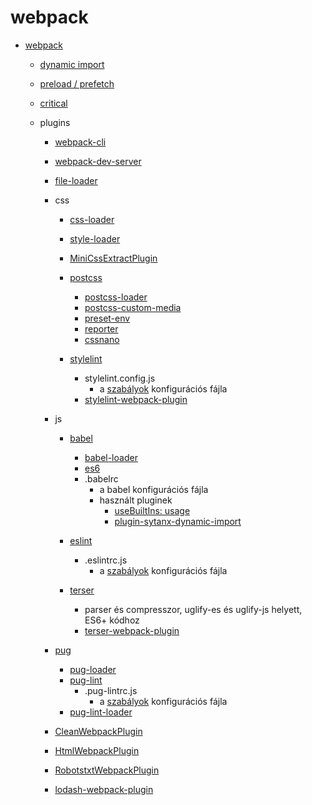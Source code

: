 # webpack

* [webpack](https://webpack.js.org/)
  * [dynamic import](https://webpack.js.org/guides/code-splitting/)
  * [preload / prefetch](https://wanago.io/2018/08/20/webpack-4-course-part-eight-dynamic-imports-with-prefetch-and-preload/)
  * [critical](https://www.npmjs.com/package/webpack-plugin-critical)

  * plugins
    * [webpack-cli](https://github.com/webpack/webpack-cli)
    * [webpack-dev-server](https://github.com/webpack/webpack-dev-server)

    * [file-loader](https://github.com/webpack-contrib/file-loader)

    * css
      * [css-loader](https://github.com/webpack-contrib/css-loader)
      * [style-loader](https://github.com/webpack-contrib/style-loader)
      * [MiniCssExtractPlugin](https://github.com/webpack-contrib/mini-css-extract-plugin)
      * [postcss](https://postcss.org/)
        * [postcss-loader](https://github.com/postcss/postcss-loader)
        * [postcss-custom-media](https://github.com/postcss/postcss-custom-media)
        * [preset-env](https://github.com/csstools/postcss-preset-env)
        * [reporter](https://github.com/postcss/postcss-reporter)
        * [cssnano](https://cssnano.co/)

      * [stylelint](https://stylelint.io/)
        * stylelint.config.js
          * a [szabályok](https://stylelint.io/user-guide/rules/) konfigurációs fájla
        * [stylelint-webpack-plugin](https://github.com/webpack-contrib/stylelint-webpack-plugin)

    * js
      * [babel](https://babeljs.io/)
        * [babel-loader](https://github.com/babel/babel-loader)
        * [es6](http://es6-features.org/)
        * .babelrc
          * a babel konfigurációs fájla
          * használt pluginek
            * [useBuiltIns: usage](https://babeljs.io/docs/en/babel-preset-env#usebuiltins-usage-experimental)
            * [plugin-sytanx-dynamic-import](https://babeljs.io/docs/en/babel-plugin-syntax-dynamic-import)

      * [eslint](https://eslint.org/)
        * .eslintrc.js
          * a [szabályok](https://eslint.org/docs/rules/) konfigurációs fájla

      * [terser](https://github.com/terser-js/terser)
        * parser és compresszor, uglify-es és uglify-js helyett, ES6+ kódhoz
        * [terser-webpack-plugin](https://github.com/webpack-contrib/terser-webpack-plugin)

    * [pug](https://pugjs.org/)
      * [pug-loader](https://github.com/pugjs/pug-loader)
      * [pug-lint](https://github.com/pugjs/pug-lint)
        * .pug-lintrc.js
          * a [szabályok](https://github.com/pugjs/pug-lint/blob/master/docs/rules.md) konfigurációs fájla
      * [pug-lint-loader](https://github.com/Jack-Works/pug-lint-loader)

    * [CleanWebpackPlugin](https://github.com/johnagan/clean-webpack-plugin)
    * [HtmlWebpackPlugin](https://github.com/jantimon/html-webpack-plugin)
    * [RobotstxtWebpackPlugin](https://github.com/itgalaxy/robotstxt-webpack-plugin)

    * [lodash-webpack-plugin](https://github.com/lodash/lodash-webpack-plugin)
